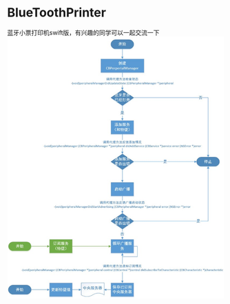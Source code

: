 # BlueToothPrinter
蓝牙小票打印机swift版，有兴趣的同学可以一起交流一下
![image](https://github.com/Ryanke/BlueToothPrinter/blob/master/BToothPrinter/1422503286295942.jpg)   
